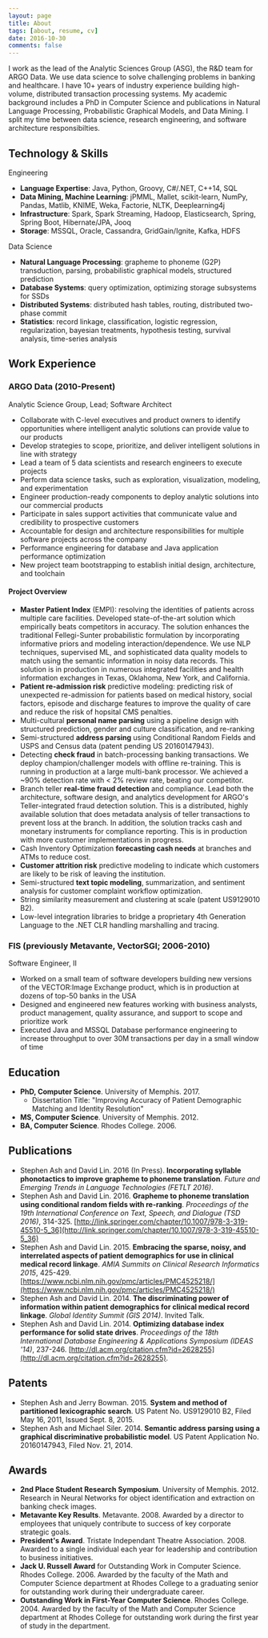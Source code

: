 ```yaml
---
layout: page
title: About
tags: [about, resume, cv]
date: 2016-10-30
comments: false
---
```


I work as the lead of the Analytic Sciences Group (ASG), the R&D team for ARGO Data. We use data science to solve challenging problems in banking and healthcare. I have 10+ years of industry experience building high-volume, distributed transaction processing systems. My academic background includes a PhD in Computer Science and publications in Natural Language Processing, Probabilistic Graphical Models, and Data Mining. I split my time between data science, research engineering, and software architecture responsibilties.

## Technology & Skills

Engineering

* **Language Expertise**: Java, Python, Groovy, C#/.NET, C++14, SQL
* **Data Mining, Machine Learning**: jPMML, Mallet, scikit-learn, NumPy, Pandas, Matlib, KNIME, Weka, Factorie, NLTK, Deeplearning4j
* **Infrastructure**: Spark, Spark Streaming, Hadoop, Elasticsearch, Spring, Spring Boot, Hibernate/JPA, Jooq
* **Storage**: MSSQL, Oracle, Cassandra, GridGain/Ignite, Kafka, HDFS

Data Science

* **Natural Language Processing**: grapheme to phoneme (G2P) transduction, parsing, probabilistic graphical models, structured prediction
* **Database Systems**: query optimization, optimizing storage subsystems for SSDs
* **Distributed Systems**: distributed hash tables, routing, distributed two-phase commit
* **Statistics**: record linkage, classification, logistic regression, regularization, bayesian treatments, hypothesis testing, survival analysis, time-series analysis


## Work Experience

### ARGO Data (2010-Present)

Analytic Science Group, Lead; Software Architect

* Collaborate with C-level executives and product owners to identify opportunities where intelligent analytic solutions can provide value to our products
* Develop strategies to scope, prioritize, and deliver intelligent solutions in line with strategy
* Lead a team of 5 data scientists and research engineers to execute projects
* Perform data science tasks, such as exploration, visualization, modeling, and experimentation
* Engineer production-ready components to deploy analytic solutions into our commercial products
* Participate in sales support activities that communicate value and credibility to prospective customers
* Accountable for design and architecture responsibilities for multiple software projects across the company
* Performance engineering for database and Java application performance optimization
* New project team bootstrapping to establish initial design, architecture, and toolchain

#### Project Overview

* **Master Patient Index** (EMPI): resolving the identities of patients across multiple care facilities. Developed state-of-the-art solution which empirically beats competitors in accuracy. The solution enhances the traditional Fellegi-Sunter probabilistic formulation by incorporating informative priors and modeling interaction/dependence. We use NLP techniques, supervised ML, and sophisticated data quality models to match using the semantic information in noisy data records. This solution is in production in numerous integrated facilities and health information exchanges in Texas, Oklahoma, New York, and California.
* **Patient re-admission risk** predictive modeling: predicting risk of unexpected re-admission for patients based on medical history, social factors, episode and discharge features to improve the quality of care and reduce the risk of hopsital CMS penalties.
* Multi-cultural **personal name parsing** using a pipeline design with structured prediction, gender and culture classification, and re-ranking
* Semi-structured **address parsing** using Conditional Random Fields and USPS and Census data (patent pending US 20160147943).
* Detecting **check fraud** in batch-processing banking transactions. We deploy champion/challenger models with offline re-training. This is running in production at a large multi-bank processor. We achieved a ~90% detection rate with < 2% review rate, beating our competitor.
* Branch teller **real-time fraud detection** and compliance. Lead both the architecture, software design, and analytics development for ARGO's Teller-integrated fraud detection solution. This is a distributed, highly available solution that does metadata analysis of teller transactions to prevent loss at the branch. In addition, the solution tracks cash and monetary instruments for compliance reporting. This is in production with more customer implementations in progress.
* Cash Inventory Optimization **forecasting cash needs** at branches and ATMs to reduce cost.
* **Customer attrition risk** predictive modeling to indicate which customers are likely to be risk of leaving the institution.
* Semi-structured **text topic modeling**, summarization, and sentiment analysis for customer complaint workflow optimization.
* String similarity measurement and clustering at scale (patent US9129010 B2).
* Low-level integration libraries to bridge a proprietary 4th Generation Language to the .NET CLR handling marshalling and tracing.

### FIS (previously Metavante, VectorSGI; 2006-2010)

Software Engineer, II

* Worked on a small team of software developers building new versions of the VECTOR:Image Exchange product, which is in production at dozens of top-50 banks in the USA
* Designed and engineered new features working with business analysts, product management, quality assurance, and support to scope and prioritize work 
* Executed Java and MSSQL Database performance engineering to increase throughput to over 30M transactions per day in a small window of time

## Education

* **PhD, Computer Science**. University of Memphis. 2017.
  * Dissertation Title: "Improving Accuracy of Patient Demographic Matching and Identity Resolution"
* **MS, Computer Science**. University of Memphis. 2012.
* **BA, Computer Science**. Rhodes College. 2006.

## Publications

* Stephen Ash and David Lin. 2016 (In Press). **Incorporating syllable phonotactics to improve grapheme to phoneme translation**. _Future and Emerging Trends in Language Technologies (FETLT 2016)_.
* Stephen Ash and David Lin. 2016. **Grapheme to phoneme translation using conditional random fields with re-ranking**. _Proceedings of the 19th International Conference on Text, Speech, and Dialogue (TSD 2016)_, 314-325. [http://link.springer.com/chapter/10.1007/978-3-319-45510-5_36](http://link.springer.com/chapter/10.1007/978-3-319-45510-5_36)
* Stephen Ash and David Lin. 2015. **Embracing the sparse, noisy, and interrelated aspects of patient demographics for use in clinical medical record linkage**.  _AMIA Summits on Clinical Research Informatics 2015_, 425-429. [https://www.ncbi.nlm.nih.gov/pmc/articles/PMC4525218/](https://www.ncbi.nlm.nih.gov/pmc/articles/PMC4525218/)
* Stephen Ash and David Lin. 2014. **The discriminating power of information within patient demographics for clinical medical record linkage**. _Global Identity Summit (GIS 2014)_. Invited Talk.
* Stephen Ash and David Lin. 2014. **Optimizing database index performance for solid state drives**. _Proceedings of the 18th International Database Engineering & Applications Symposium (IDEAS '14)_, 237-246. [http://dl.acm.org/citation.cfm?id=2628255](http://dl.acm.org/citation.cfm?id=2628255).

## Patents

* Stephen Ash and Jerry Bowman. 2015. **System and method of partitioned lexicographic search**. US Patent No. US9129010 B2, Filed May 16, 2011, Issued Sept. 8, 2015.
* Stephen Ash and Michael Siler. 2014. **Semantic address parsing using a graphical discriminative probabilistic model**. US Patent Application No. 20160147943, Filed Nov. 21, 2014.


## Awards

* **2nd Place Student Research Symposium**. University of Memphis. 2012. Research in Neural Networks for object identification and extraction on banking check images.
* **Metavante Key Results**. Metavante. 2008. Awarded by a director to employees that uniquely contribute to success of key corporate strategic goals.
* **President's Award**. Tristate Independant Theatre Association. 2008. Awarded to a single individual each year for leadership and contribution to business initiatives.
* **Jack U. Russell Award** for Outstanding Work in Computer Science. Rhodes College. 2006. Awarded by the faculty of the Math and Computer Science department at Rhodes College to a graduating senior for outstanding work during their undergraduate career.
* **Outstanding Work in First-Year Computer Science**. Rhodes College. 2004. Awarded by the faculty of the Math and Computer Science department at Rhodes College for outstanding work during the first year of study in the department.
